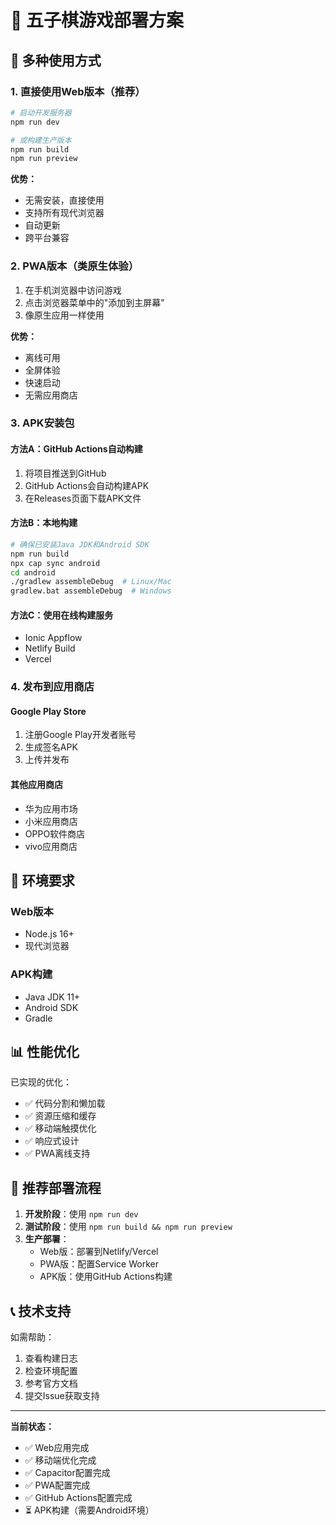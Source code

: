 # 🚀 五子棋游戏部署方案

## 📱 多种使用方式

### 1. 直接使用Web版本（推荐）
```bash
# 启动开发服务器
npm run dev

# 或构建生产版本
npm run build
npm run preview
```

**优势：**
- 无需安装，直接使用
- 支持所有现代浏览器
- 自动更新
- 跨平台兼容

### 2. PWA版本（类原生体验）
1. 在手机浏览器中访问游戏
2. 点击浏览器菜单中的"添加到主屏幕"
3. 像原生应用一样使用

**优势：**
- 离线可用
- 全屏体验
- 快速启动
- 无需应用商店

### 3. APK安装包

#### 方法A：GitHub Actions自动构建
1. 将项目推送到GitHub
2. GitHub Actions会自动构建APK
3. 在Releases页面下载APK文件

#### 方法B：本地构建
```bash
# 确保已安装Java JDK和Android SDK
npm run build
npx cap sync android
cd android
./gradlew assembleDebug  # Linux/Mac
gradlew.bat assembleDebug  # Windows
```

#### 方法C：使用在线构建服务
- Ionic Appflow
- Netlify Build
- Vercel

### 4. 发布到应用商店

#### Google Play Store
1. 注册Google Play开发者账号
2. 生成签名APK
3. 上传并发布

#### 其他应用商店
- 华为应用市场
- 小米应用商店
- OPPO软件商店
- vivo应用商店

## 🔧 环境要求

### Web版本
- Node.js 16+
- 现代浏览器

### APK构建
- Java JDK 11+
- Android SDK
- Gradle

## 📊 性能优化

已实现的优化：
- ✅ 代码分割和懒加载
- ✅ 资源压缩和缓存
- ✅ 移动端触摸优化
- ✅ 响应式设计
- ✅ PWA离线支持

## 🎯 推荐部署流程

1. **开发阶段**：使用 `npm run dev`
2. **测试阶段**：使用 `npm run build && npm run preview`
3. **生产部署**：
   - Web版：部署到Netlify/Vercel
   - PWA版：配置Service Worker
   - APK版：使用GitHub Actions构建

## 📞 技术支持

如需帮助：
1. 查看构建日志
2. 检查环境配置
3. 参考官方文档
4. 提交Issue获取支持

---

**当前状态：** 
- ✅ Web应用完成
- ✅ 移动端优化完成
- ✅ Capacitor配置完成
- ✅ PWA配置完成
- ✅ GitHub Actions配置完成
- ⏳ APK构建（需要Android环境）
